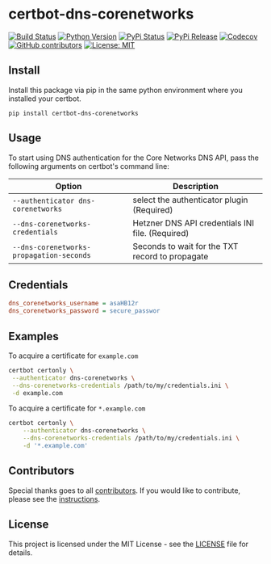 # certbot-dns-corenetworks

[![Build Status](https://img.shields.io/drone/build/thegeeklab/certbot-dns-corenetworks?logo=drone&server=https%3A%2F%2Fdrone.thegeeklab.de)](https://drone.thegeeklab.de/thegeeklab/certbot-dns-corenetworks)
[![Python Version](https://img.shields.io/pypi/pyversions/certbot-dns-corenetworks.svg)](https://pypi.org/project/certbot-dns-corenetworks/)
[![PyPi Status](https://img.shields.io/pypi/status/certbot-dns-corenetworks.svg)](https://pypi.org/project/certbot-dns-corenetworks/)
[![PyPi Release](https://img.shields.io/pypi/v/certbot-dns-corenetworks.svg)](https://pypi.org/project/certbot-dns-corenetworks/)
[![Codecov](https://img.shields.io/codecov/c/github/thegeeklab/certbot-dns-corenetworks)](https://codecov.io/gh/thegeeklab/certbot-dns-corenetworks)
[![GitHub contributors](https://img.shields.io/github/contributors/thegeeklab/certbot-dns-corenetworks)](https://github.com/thegeeklab/certbot-dns-corenetworks/graphs/contributors)
[![License: MIT](https://img.shields.io/github/license/thegeeklab/certbot-dns-corenetworks)](https://github.com/thegeeklab/certbot-dns-corenetworks/blob/main/LICENSE)

## Install

Install this package via pip in the same python environment where you installed your certbot.

```console
pip install certbot-dns-corenetworks
```

## Usage

To start using DNS authentication for the Core Networks DNS API, pass the following arguments on certbot's command line:

| Option                                   | Description                                      |
| ---------------------------------------- | ------------------------------------------------ |
| `--authenticator dns-corenetworks`       | select the authenticator plugin (Required)       |
| `--dns-corenetworks-credentials`         | Hetzner DNS API credentials INI file. (Required) |
| `--dns-corenetworks-propagation-seconds` | Seconds to wait for the TXT record to propagate  |

## Credentials

```ini
dns_corenetworks_username = asaHB12r
dns_corenetworks_password = secure_passwor
```

## Examples

To acquire a certificate for `example.com`

```bash
certbot certonly \
 --authenticator dns-corenetworks \
 --dns-corenetworks-credentials /path/to/my/credentials.ini \
 -d example.com
```

To acquire a certificate for `*.example.com`

```bash
certbot certonly \
    --authenticator dns-corenetworks \
    --dns-corenetworks-credentials /path/to/my/credentials.ini \
    -d '*.example.com'
```

## Contributors

Special thanks goes to all [contributors](https://github.com/thegeeklab/certbot-dns-corenetworks/graphs/contributors). If you would like to contribute,
please see the [instructions](https://github.com/thegeeklab/certbot-dns-corenetworks/blob/main/CONTRIBUTING.md).

## License

This project is licensed under the MIT License - see the [LICENSE](https://github.com/thegeeklab/certbot-dns-corenetworks/blob/main/LICENSE) file for details.
